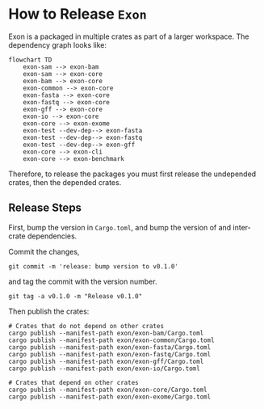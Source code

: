 # How to Release `Exon`

Exon is a packaged in multiple crates as part of a larger workspace. The dependency graph looks like:

```mermaid
flowchart TD
    exon-sam --> exon-bam
    exon-sam --> exon-core
    exon-bam --> exon-core
    exon-common --> exon-core
    exon-fasta --> exon-core
    exon-fastq --> exon-core
    exon-gff --> exon-core
    exon-io --> exon-core
    exon-core --> exon-exome
    exon-test --dev-dep--> exon-fasta
    exon-test --dev-dep--> exon-fastq
    exon-test --dev-dep--> exon-gff
    exon-core --> exon-cli
    exon-core --> exon-benchmark
```

Therefore, to release the packages you must first release the undepended crates, then the depended crates.

## Release Steps

First, bump the version in `Cargo.toml`, and bump the version of and inter-crate dependencies.

Commit the changes,

```console
git commit -m 'release: bump version to v0.1.0'
```

and tag the commit with the version number.

```console
git tag -a v0.1.0 -m "Release v0.1.0"
```

Then publish the crates:

```console
# Crates that do not depend on other crates
cargo publish --manifest-path exon/exon-bam/Cargo.toml
cargo publish --manifest-path exon/exon-common/Cargo.toml
cargo publish --manifest-path exon/exon-fasta/Cargo.toml
cargo publish --manifest-path exon/exon-fastq/Cargo.toml
cargo publish --manifest-path exon/exon-gff/Cargo.toml
cargo publish --manifest-path exon/exon-io/Cargo.toml

# Crates that depend on other crates
cargo publish --manifest-path exon/exon-core/Cargo.toml
cargo publish --manifest-path exon/exon-exome/Cargo.toml
```
